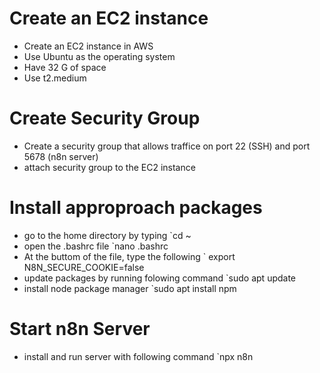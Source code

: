 # Create an EC2 instance
- Create an EC2 instance in AWS 
- Use Ubuntu as the operating system
- Have 32 G of space
- Use t2.medium

# Create Security Group
- Create a security group that allows traffice on port 22 (SSH) and port 5678 (n8n server)
- attach security group to the EC2 instance

# Install approproach packages
- go to the home directory by typing `cd ~
- open the .bashrc file `nano .bashrc
- At the buttom of the file, type the following
` export N8N_SECURE_COOKIE=false
- update packages by running folowing command `sudo apt update
- install node package manager `sudo apt install npm

# Start n8n Server
- install and run server with following command
`npx n8n